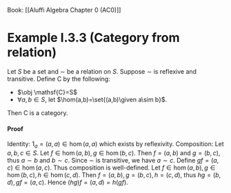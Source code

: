 Book: [[Aluffi Algebra Chapter 0 (AC0)]]
# Example I.3.3 (Category from relation)
Let $S$ be a set and $\sim$ be a relation on $S$.
Suppose $\sim$ is reflexive and transitive.
Define $\mathsf{C}$ by the following:
- $\obj \mathsf{C}=S$
- $\forall a,b\in S$, let $\hom(a,b)=\set{(a,b)\given a\sim b}$.

Then $\mathsf{C}$ is a category.
#### Proof
Identity: $1_{a}=(a,a)\in \hom(a,a)$ which exists by reflexivity.
Composition: 
Let $a,b,c\in S$. Let $f\in \hom(a,b),g\in \hom(b,c)$.
Then $f=(a,b)$ and $g=(b,c)$, thus $a\sim b$ and $b\sim c$.
Since $\sim$ is transitive, we have $a\sim c$.
Define $gf=(a,c)\in \hom(a,c)$. Thus composition is well-defined.
Let $f\in \hom(a,b),g\in \hom(b,c),h\in \hom(c,d)$.
Then $f=(a,b),g=(b,c),h=(c,d)$, thus $hg=(b,d), gf=(a,c)$.
Hence $(hg)f=(a,d)=h(gf)$.